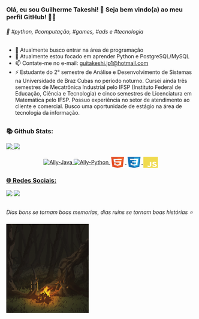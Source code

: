 <h3> Olá, eu sou Guilherme Takeshi! 🌱 Seja bem vindo(a) ao meu perfil GitHub! 👋🏻 </h3> 
<h4></h4>  
    
<h6> 💫 #python, #computação, #games, #ads e #tecnologia </h6>

- 🔭 Atualmente busco entrar na área de programação
- 🌱 Atualmente estou focado em aprender Python e PostgreSQL/MySQL
- 📫 Contate-me no e-mail: guitakeshi.jp1@hotmail.com
- ⚡ Estudante do 2° semestre de Análise e Desenvolvimento de Sistemas na
Universidade de Braz Cubas no período noturno. Cursei ainda três semestres
de Mecatrônica Industrial pelo IFSP (Instituto Federal de Educação, Ciência e
Tecnologia) e cinco semestres de Licenciatura em Matemática pelo IFSP.
Possuo experiência no setor de atendimento ao cliente e comercial. Busco
uma oportunidade de estágio na área de tecnologia da informação.

##

<h3> 📚 Github Stats: <br></h3>
  
<div>
  <a href="[https://github.com/guilhermetakeshi](https://github.com/guilhermetakeshi)"> 
  <img height="170em" src="https://github-readme-stats.vercel.app/api?username=guilhermetakeshi&show_icons=true&theme=tokyonight&include_all_commits=true&count_private=true"/>
  <img height="150em" src="https://github-readme-stats.vercel.app/api/top-langs/?username=guilhermetakeshi&layout=compact&langs_count=16&theme=tokyonight"/>
      
</div>

<br>
  
<div align="center" style="display: inline_block">
  <img align="center" alt="Ally-Java" height="40" width="50" src="https://cdn.jsdelivr.net/gh/devicons/devicon/icons/java/java-original.svg" />
  <img align="center" alt="Ally-Python" height="40" width="50" src="https://cdn.jsdelivr.net/gh/devicons/devicon/icons/python/python-original-wordmark.svg" /> 
  <img align="center" alt="Ally-HTML" height="30" width="40" src="https://raw.githubusercontent.com/devicons/devicon/master/icons/html5/html5-original.svg">
  <img align="center" alt="Ally-CSS" height="30" width="40" src="https://raw.githubusercontent.com/devicons/devicon/master/icons/css3/css3-original.svg">
  <img align="center" alt="Ally-Js" height="30" width="40" src="https://raw.githubusercontent.com/devicons/devicon/master/icons/javascript/javascript-plain.svg">
</div>

<h3> 🌐 Redes Sociais: <br></h3>

<div>
   <a href="https://www.linkedin.com/in/guilherme-takeshi-oshiro/" target="_blank"><img src="https://img.shields.io/badge/-LinkedIn-%230077B5?style=for-the-badge&logo=linkedin&logoColor=white" target="_blank"></a>
   <a href = "mailto:guitakeshi.jp1@hotmail.com"><img src="https://img.shields.io/badge/Gmail-D14836?style=for-the-badge&logo=gmail&logoColor=white" target="_blank"></a>
</div>
 
## 

 <i> Dias bons se tornam boas memorias, dias ruins se tornam boas histórias ⭐️</i> <br> <br>
 <img src="https://github.com/AlianeAmaral/AlianeAmaral/blob/main/Fire-Pixel.gif" width="220">

##
